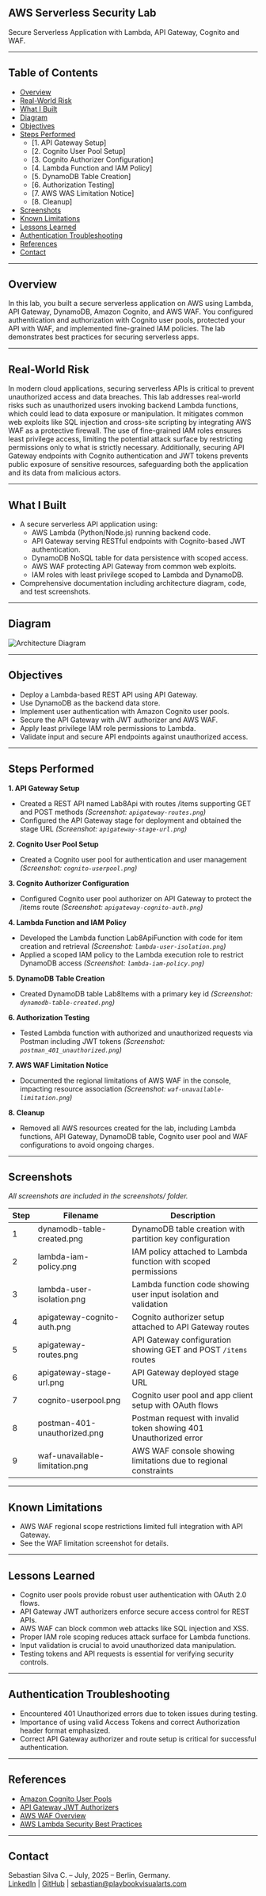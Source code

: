 ## AWS Serverless Security Lab

Secure Serverless Application with Lambda, API Gateway, Cognito and WAF.

---

## Table of Contents

- [Overview](#overview)
- [Real-World Risk](#real-world-risk)
- [What I Built](#what-i-built)
- [Diagram](#diagram)
- [Objectives](#objectives)
- [Steps Performed](#steps-performed)
  - [1. API Gateway Setup]
  - [2. Cognito User Pool Setup]
  - [3. Cognito Authorizer Configuration]
  - [4. Lambda Function and IAM Policy]
  - [5. DynamoDB Table Creation]
  - [6. Authorization Testing]
  - [7. AWS WAS Limitation Notice]
  - [8. Cleanup]
- [Screenshots](#screenshots)
- [Known Limitations](#known-limitations)
- [Lessons Learned](#lessons-learned)
- [Authentication Troubleshooting](#authentication-troubleshooting)
- [References](#references)
- [Contact](#contact)

--- 

## Overview

In this lab, you built a secure serverless application on AWS using Lambda, API Gateway, DynamoDB, Amazon Cognito, and AWS WAF. You configured authentication and authorization with Cognito user pools, protected your API with WAF, and implemented fine-grained IAM policies. The lab demonstrates best practices for securing serverless apps.

---

## Real-World Risk

In modern cloud applications, securing serverless APIs is critical to prevent unauthorized access and data breaches. This lab addresses real-world risks such as unauthorized users invoking backend Lambda functions, which could lead to data exposure or manipulation. It mitigates common web exploits like SQL injection and cross-site scripting by integrating AWS WAF as a protective firewall. The use of fine-grained IAM roles ensures least privilege access, limiting the potential attack surface by restricting permissions only to what is strictly necessary. Additionally, securing API Gateway endpoints with Cognito authentication and JWT tokens prevents public exposure of sensitive resources, safeguarding both the application and its data from malicious actors.

---

## What I Built 

- A secure serverless API application using:
  - AWS Lambda (Python/Node.js) running backend code.
  - API Gateway serving RESTful endpoints with Cognito-based JWT authentication.
  - DynamoDB NoSQL table for data persistence with scoped access.
  - AWS WAF protecting API Gateway from common web exploits.
  - IAM roles with least privilege scoped to Lambda and DynamoDB.
- Comprehensive documentation including architecture diagram, code, and test screenshots.

---

## Diagram

![Architecture Diagram](diagram.png)

---

## Objectives

- Deploy a Lambda-based REST API using API Gateway.
- Use DynamoDB as the backend data store.
- Implement user authentication with Amazon Cognito user pools.
- Secure the API Gateway with JWT authorizer and AWS WAF.
- Apply least privilege IAM role permissions to Lambda.
- Validate input and secure API endpoints against unauthorized access.

---

## Steps Performed

**1. API Gateway Setup**
   - Created a REST API named Lab8Api with routes /items supporting GET and POST methods *(Screenshot: `apigateway-routes.png`)*
   - Configured the API Gateway stage for deployment and obtained the stage URL *(Screenshot: `apigateway-stage-url.png`)*

**2. Cognito User Pool Setup**
   - Created a Cognito user pool for authentication and user management *(Screenshot: `cognito-userpool.png`)*

**3. Cognito Authorizer Configuration**
   - Configured Cognito user pool authorizer on API Gateway to protect the /items route *(Screenshot: `apigateway-cognito-auth.png`)*

**4. Lambda Function and IAM Policy**
   - Developed the Lambda function Lab8ApiFunction with code for item creation and retrieval *(Screenshot: `lambda-user-isolation.png`)*
   - Applied a scoped IAM policy to the Lambda execution role to restrict DynamoDB access *(Screenshot: `lambda-iam-policy.png`)*

**5. DynamoDB Table Creation**
   - Created DynamoDB table Lab8Items with a primary key id *(Screenshot: `dynamodb-table-created.png`)*

**6. Authorization Testing**
   - Tested Lambda function with authorized and unauthorized requests via Postman including JWT tokens *(Screenshot: `postman_401_unauthorized.png`)*

**7. AWS WAF Limitation Notice**
   - Documented the regional limitations of AWS WAF in the console, impacting resource association *(Screenshot: `waf-unavailable-limitation.png`)*

**8. Cleanup**
   - Removed all AWS resources created for the lab, including Lambda functions, API Gateway, DynamoDB table, Cognito user pool and WAF configurations to avoid ongoing charges.
     
---

## Screenshots

*All screenshots are included in the screenshots/ folder.*

| Step | Filename                       | Description                                                       |
| ---- | ------------------------------ | ----------------------------------------------------------------- |
| 1    | dynamodb-table-created.png     | DynamoDB table creation with partition key configuration          |
| 2    | lambda-iam-policy.png          | IAM policy attached to Lambda function with scoped permissions    |
| 3    | lambda-user-isolation.png      | Lambda function code showing user input isolation and validation  |
| 4    | apigateway-cognito-auth.png    | Cognito authorizer setup attached to API Gateway routes           |
| 5    | apigateway-routes.png          | API Gateway configuration showing GET and POST `/items` routes    |
| 6    | apigateway-stage-url.png       | API Gateway deployed stage URL                                    |
| 7    | cognito-userpool.png           | Cognito user pool and app client setup with OAuth flows           |
| 8    | postman-401-unauthorized.png   | Postman request with invalid token showing 401 Unauthorized error |
| 9    | waf-unavailable-limitation.png | AWS WAF console showing limitations due to regional constraints   |

---

## Known Limitations

- AWS WAF regional scope restrictions limited full integration with API Gateway.  
- See the WAF limitation screenshot for details.

---

## Lessons Learned

- Cognito user pools provide robust user authentication with OAuth 2.0 flows.
- API Gateway JWT authorizers enforce secure access control for REST APIs.
- AWS WAF can block common web attacks like SQL injection and XSS.
- Proper IAM role scoping reduces attack surface for Lambda functions.
- Input validation is crucial to avoid unauthorized data manipulation.
- Testing tokens and API requests is essential for verifying security controls.

---

## Authentication Troubleshooting

- Encountered 401 Unauthorized errors due to token issues during testing.  
- Importance of using valid Access Tokens and correct Authorization header format emphasized.  
- Correct API Gateway authorizer and route setup is critical for successful authentication.

---

## References

- [Amazon Cognito User Pools](https://docs.aws.amazon.com/cognito/latest/developerguide/cognito-user-pools.html)
- [API Gateway JWT Authorizers](https://docs.aws.amazon.com/apigateway/latest/developerguide/apigateway-integrate-with-cognito.html)
- [AWS WAF Overview](https://aws.amazon.com/waf/)
- [AWS Lambda Security Best Practices](https://docs.aws.amazon.com/lambda/latest/dg/best-practices.html)

---

## Contact

Sebastian Silva C. – July, 2025 – Berlin, Germany.  
[LinkedIn](https://www.linkedin.com/in/sebastiansilc) | [GitHub](https://github.com/SebaSilC) | [sebastian@playbookvisualarts.com](mailto:sebastian@playbookvisualarts.com)


